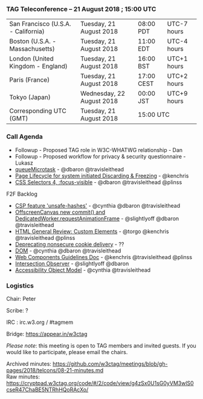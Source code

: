 ### TAG Teleconference – 21 August 2018 ; 15:00 UTC

<table>
<tr><td> San Francisco (U.S.A. - California) <td> Tuesday, 21 August 2018 <td> 08:00 PDT <td> UTC-7 hours
<tr><td> Boston (U.S.A. - Massachusetts) <td> Tuesday, 21 August 2018 <td> 11:00 EDT <td> UTC-4 hours
<tr><td> London (United Kingdom - England) <td> Tuesday, 21 August 2018 <td> 16:00 BST <td> UTC+1 hours
<tr><td> Paris (France) <td> Tuesday, 21 August 2018 <td> 17:00 CEST <td> UTC+2 hours
<tr><td> Tokyo (Japan) <td> Wednesday, 22 August 2018 <td> 00:00 JST <td> UTC+9 hours
<tr><td> Corresponding UTC (GMT) <td> Tuesday, 21 August 2018 <td colspan=2> 15:00 UTC
</table>


### Call Agenda

* Followup - Proposed TAG role in W3C-WHATWG relationship - Dan
* Followup - Proposed workflow for privacy & security questionnaire - Lukasz
* [queueMicrotask](https://github.com/w3ctag/design-reviews/issues/294) - @dbaron @travisleithead
* [Page Lifecycle for system initiated Discarding & Freezing](https://github.com/w3ctag/design-reviews/issues/283) - @kenchris
* [CSS Selectors 4, :focus-visible](https://github.com/w3ctag/design-reviews/issues/233) - @dbaron @travisleithead @plinss

F2F Backlog
* [CSP feature 'unsafe-hashes'](https://github.com/w3ctag/design-reviews/issues/291) - @cynthia @dbaron @travisleithead
* [OffscreenCanvas new commit() and DedicatedWorker.requestAnimationFrame](https://github.com/w3ctag/design-reviews/issues/288) - @slightlyoff @dbaron @travisleithead
* [HTML General Review: Custom Elements](https://github.com/w3ctag/design-reviews/issues/244) - @torgo @kenchris @travisleithead @plinss
* [Deprecating nonsecure cookie delivery](https://github.com/w3ctag/design-reviews/issues/239) - ??
* [DOM](https://github.com/w3ctag/design-reviews/issues/229) - @cynthia @dbaron @travisleithead
* [Web Components Guidelines Doc](https://github.com/w3ctag/design-reviews/issues/227) - @kenchris @travisleithead @plinss
* [Intersection Observer](https://github.com/w3ctag/design-reviews/issues/197) - @slightlyoff @dbaron
* [Accessibility Object Model](https://github.com/w3ctag/design-reviews/issues/134) - @cynthia @travisleithead


### Logistics

Chair: Peter

Scribe: ?

IRC : irc.w3.org / #tagmem

Bridge: https://appear.in/w3ctag

*Please note*: this meeting is open to TAG members and invited guests. If you would like to participate, please email the chairs.

Archived minutes: https://github.com/w3ctag/meetings/blob/gh-pages/2018/telcons/08-21-minutes.md  
Raw minutes: https://cryptpad.w3ctag.org/code/#/2/code/view/g4zSx0U1sG0yVM3wlS0cseR47ChaBE5NTRhHQoRAcXo/

